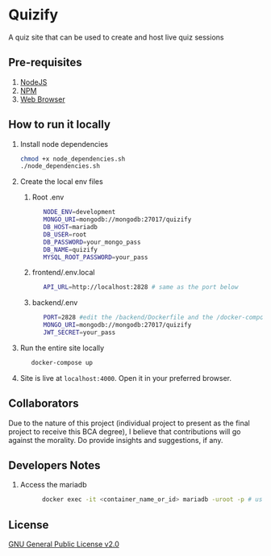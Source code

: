 # Quizify

A quiz site that can be used to create and host live quiz sessions

## Pre-requisites

1. [NodeJS](https://nodejs.org/en)
2. [NPM](https://npmjs.com)
3. [Web Browser](https://www.mozilla.org/en-US/firefox/new/)

## How to run it locally

1. Install node dependencies

   ```bash
   chmod +x node_dependencies.sh
   ./node_dependencies.sh
   ```

2. Create the local env files

   1. Root .env

      ```bash
         NODE_ENV=development
         MONGO_URI=mongodb://mongodb:27017/quizify
         DB_HOST=mariadb
         DB_USER=root
         DB_PASSWORD=your_mongo_pass
         DB_NAME=quizify
         MYSQL_ROOT_PASSWORD=your_pass
      ```

   2. frontend/.env.local

      ```bash
         API_URL=http://localhost:2828 # same as the port below
      ```

   3. backend/.env

      ```bash
         PORT=2828 #edit the /backend/Dockerfile and the /docker-compose.yml to reflect this new port
         MONGO_URI=mongodb://mongodb:27017/quizify
         JWT_SECRET=your_pass

      ```

3. Run the entire site locally

   ```bash
      docker-compose up
   ```

4. Site is live at `localhost:4000`. Open it in your preferred browser.

## Collaborators

Due to the nature of this project (individual project to present as the final project to receive this BCA degree), I believe that contributions will go against the morality. Do provide insights and suggestions, if any.

## Developers Notes

1. Access the mariadb

   ```bash
         docker exec -it <container_name_or_id> mariadb -uroot -p # use the id of mariadb by running `docker ps`
   ```

## License

[GNU General Public License v2.0](https://choosealicense.com/licenses/gpl-2.0/)
